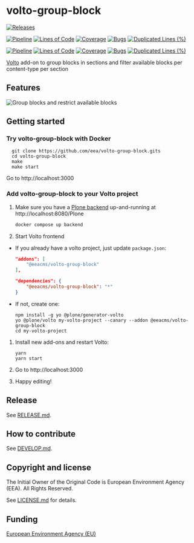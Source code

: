 # volto-group-block

[![Releases](https://img.shields.io/github/v/release/eea/volto-group-block)](https://github.com/eea/volto-group-block/releases)

[![Pipeline](https://ci.eionet.europa.eu/buildStatus/icon?job=volto-addons%2Fvolto-group-block%2Fmaster&subject=master)](https://ci.eionet.europa.eu/view/Github/job/volto-addons/job/volto-group-block/job/master/display/redirect)
[![Lines of Code](https://sonarqube.eea.europa.eu/api/project_badges/measure?project=volto-group-block-master&metric=ncloc)](https://sonarqube.eea.europa.eu/dashboard?id=volto-group-block-master)
[![Coverage](https://sonarqube.eea.europa.eu/api/project_badges/measure?project=volto-group-block-master&metric=coverage)](https://sonarqube.eea.europa.eu/dashboard?id=volto-group-block-master)
[![Bugs](https://sonarqube.eea.europa.eu/api/project_badges/measure?project=volto-group-block-master&metric=bugs)](https://sonarqube.eea.europa.eu/dashboard?id=volto-group-block-master)
[![Duplicated Lines (%)](https://sonarqube.eea.europa.eu/api/project_badges/measure?project=volto-group-block-master&metric=duplicated_lines_density)](https://sonarqube.eea.europa.eu/dashboard?id=volto-group-block-master)

[![Pipeline](https://ci.eionet.europa.eu/buildStatus/icon?job=volto-addons%2Fvolto-group-block%2Fdevelop&subject=develop)](https://ci.eionet.europa.eu/view/Github/job/volto-addons/job/volto-group-block/job/develop/display/redirect)
[![Lines of Code](https://sonarqube.eea.europa.eu/api/project_badges/measure?project=volto-group-block-develop&metric=ncloc)](https://sonarqube.eea.europa.eu/dashboard?id=volto-group-block-develop)
[![Coverage](https://sonarqube.eea.europa.eu/api/project_badges/measure?project=volto-group-block-develop&metric=coverage)](https://sonarqube.eea.europa.eu/dashboard?id=volto-group-block-develop)
[![Bugs](https://sonarqube.eea.europa.eu/api/project_badges/measure?project=volto-group-block-develop&metric=bugs)](https://sonarqube.eea.europa.eu/dashboard?id=volto-group-block-develop)
[![Duplicated Lines (%)](https://sonarqube.eea.europa.eu/api/project_badges/measure?project=volto-group-block-develop&metric=duplicated_lines_density)](https://sonarqube.eea.europa.eu/dashboard?id=volto-group-block-develop)

[Volto](https://github.com/plone/volto) add-on to group blocks in sections and filter available blocks per content-type per section

## Features

![Group blocks and restrict available blocks](https://github.com/eea/volto-group-block/raw/master/docs/volto-group-block.gif)

## Getting started

### Try volto-group-block with Docker

      git clone https://github.com/eea/volto-group-block.gits
      cd volto-group-block
      make
      make start

Go to http://localhost:3000

### Add volto-group-block to your Volto project

1. Make sure you have a [Plone backend](https://plone.org/download) up-and-running at http://localhost:8080/Plone

   ```Bash
   docker compose up backend
   ```

1. Start Volto frontend

* If you already have a volto project, just update `package.json`:

   ```JSON
   "addons": [
       "@eeacms/volto-group-block"
   ],

   "dependencies": {
       "@eeacms/volto-group-block": "*"
   }
   ```

* If not, create one:

   ```
   npm install -g yo @plone/generator-volto
   yo @plone/volto my-volto-project --canary --addon @eeacms/volto-group-block
   cd my-volto-project
   ```

1. Install new add-ons and restart Volto:

   ```
   yarn
   yarn start
   ```

1. Go to http://localhost:3000

1. Happy editing!

## Release

See [RELEASE.md](https://github.com/eea/volto-group-block/blob/master/RELEASE.md).

## How to contribute

See [DEVELOP.md](https://github.com/eea/volto-group-block/blob/master/DEVELOP.md).

## Copyright and license

The Initial Owner of the Original Code is European Environment Agency (EEA).
All Rights Reserved.

See [LICENSE.md](https://github.com/eea/volto-group-block/blob/master/LICENSE.md) for details.

## Funding

[European Environment Agency (EU)](http://eea.europa.eu)
